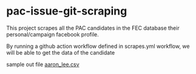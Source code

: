 # pac-issue-git-scraping
This project scrapes all the PAC candidates in the FEC database their personal/campaign facebook profile. 


By running a github action workflow defined in scrapes.yml workflow, we will be able to get the data of the candidate


sample out file [aaron_lee.csv]([/arron_lee.csv](blob/main/aaron_lee.csv))
